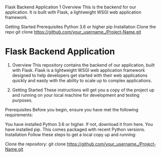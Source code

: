 Flask Backend Application
1 Overview
This is the backend for our application. It is built with Flask, a lightweight WSGI web application framework.

Getting Started
Prerequisites
Python 3.6 or higher
pip
Installation
Clone the repo
git clone https://github.com/your_username_/Project-Name.git

# Flask Backend Application
1. Overview
This repository contains the backend of our application, built with Flask. Flask is a lightweight WSGI web application framework designed to help developers get started with their web applications quickly and easily with the ability to scale up to complex applications.

2. Getting Started
These instructions will get you a copy of the project up and running on your local machine for development and testing purposes.

Prerequisites
Before you begin, ensure you have met the following requirements:

You have installed Python 3.6 or higher. If not, download it from here.
You have installed pip. This comes packaged with recent Python versions.
Installation
Follow these steps to get a local copy up and running:

Clone the repository:
git clone https://github.com/your_username_/Project-Name.git